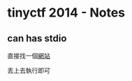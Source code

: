 # tinyctf 2014 - Notes

## can has stdio

直接找一個[網站](https://sange.fi/esoteric/brainfuck/impl/interp/i.html)

丟上去執行即可

